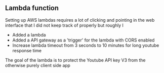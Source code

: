 ## Lambda function

Setting up AWS lambdas requires a lot of clicking and pointing in the web
interface that I did not keep track of properly but roughly I

- Added a lambda
- Added a API gateway as a 'trigger' for the lambda with CORS enabled
- Increase lambda timeout from 3 seconds to 10 minutes for long youtube response
  time

The goal of the lambda is to protect the Youtube API key V3 from the otherwise
purely client side app
